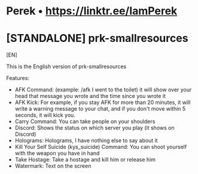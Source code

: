 # Perek • https://linktr.ee/IamPerek #

# [STANDALONE] prk-smallresources #

[EN]

This is the English version of prk-smallresources

Features:

- AFK Command: (example: /afk I went to the toilet) it will show over your head that message you wrote and the time since you wrote it
- AFK Kick: For example, if you stay AFK for more than 20 minutes, it will write a warning message to your chat, and if you don't move within 5 seconds, it will kick you.
- Carry Command: You can take people on your shoulders
- Discord: Shows the status on which server you play (it shows on Discord)
- Holograms: Holograms, I have nothing else to say about it
- Kill Your Self Suicide (kys_suicide) Command: You can shoot yourself with the weapon you have in hand
- Take Hostage: Take a hostage and kill him or release him
- Watermark: Text on the screen